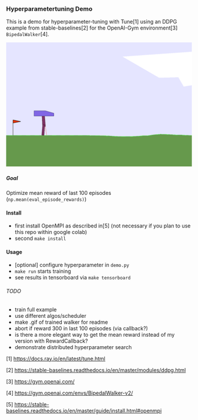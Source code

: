 ### Hyperparametertuning Demo

This is a demo for hyperparameter-tuning with Tune[1] using an DDPG example from stable-baselines[2] for the OpenAI-Gym environment[3] `BipedalWalker`[4]. 

![](best_model.gif)
##### Goal
Optimize mean reward of last 100 episodes (`np.mean(eval_episode_rewards)`)

#### Install
- first install OpenMPI as described in[5] (not necessary if you plan to use this repo within google colab)
- second `make install`

#### Usage
- [optional] configure hyperparameter in `demo.py`
- `make run` starts training
- see results in tensorboard via `make tensorboard`

###### TODO
- train full example
- use different algos/scheduler
- make .gif of trained walker for readme
- abort if reward 300 in last 100 episodes (via callback?)
- is there a more elegant way to get the mean reward instead of my version with RewardCallback?
- demonstrate distributed hyperparameter search

[1] https://docs.ray.io/en/latest/tune.html

[2] https://stable-baselines.readthedocs.io/en/master/modules/ddpg.html

[3] https://gym.openai.com/

[4] https://gym.openai.com/envs/BipedalWalker-v2/

[5] https://stable-baselines.readthedocs.io/en/master/guide/install.html#openmpi
